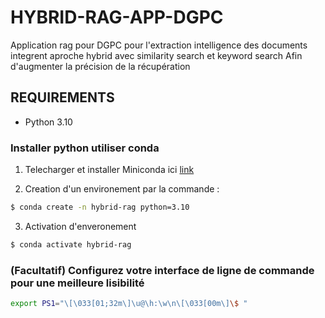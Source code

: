 # HYBRID-RAG-APP-DGPC
Application rag  pour DGPC pour l'extraction intelligence des documents integrent aproche hybrid avec similarity search et keyword search Afin d'augmenter la précision de la récupération

## REQUIREMENTS

- Python 3.10 

### Installer python utiliser conda 

1) Telecharger et installer Miniconda ici [link](https://www.anaconda.com/docs/getting-started/miniconda/install)

2) Creation d'un environement par la commande :
```bash
$ conda create -n hybrid-rag python=3.10
```
3) Activation d'enveronement 
```bash
$ conda activate hybrid-rag
```
### (Facultatif) Configurez votre interface de ligne de commande pour une meilleure lisibilité

```bash
export PS1="\[\033[01;32m\]\u@\h:\w\n\[\033[00m\]\$ "
```